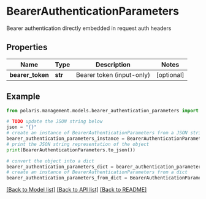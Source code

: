 <!--

 Licensed to the Apache Software Foundation (ASF) under one
 or more contributor license agreements.  See the NOTICE file
 distributed with this work for additional information
 regarding copyright ownership.  The ASF licenses this file
 to you under the Apache License, Version 2.0 (the
 "License"); you may not use this file except in compliance
 with the License.  You may obtain a copy of the License at

   http://www.apache.org/licenses/LICENSE-2.0

 Unless required by applicable law or agreed to in writing,
 software distributed under the License is distributed on an
 "AS IS" BASIS, WITHOUT WARRANTIES OR CONDITIONS OF ANY
 KIND, either express or implied.  See the License for the
 specific language governing permissions and limitations
 under the License.

-->
# BearerAuthenticationParameters

Bearer authentication directly embedded in request auth headers

## Properties

Name | Type | Description | Notes
------------ | ------------- | ------------- | -------------
**bearer_token** | **str** | Bearer token (input-only) | [optional] 

## Example

```python
from polaris.management.models.bearer_authentication_parameters import BearerAuthenticationParameters

# TODO update the JSON string below
json = "{}"
# create an instance of BearerAuthenticationParameters from a JSON string
bearer_authentication_parameters_instance = BearerAuthenticationParameters.from_json(json)
# print the JSON string representation of the object
print(BearerAuthenticationParameters.to_json())

# convert the object into a dict
bearer_authentication_parameters_dict = bearer_authentication_parameters_instance.to_dict()
# create an instance of BearerAuthenticationParameters from a dict
bearer_authentication_parameters_from_dict = BearerAuthenticationParameters.from_dict(bearer_authentication_parameters_dict)
```
[[Back to Model list]](../README.md#documentation-for-models) [[Back to API list]](../README.md#documentation-for-api-endpoints) [[Back to README]](../README.md)


